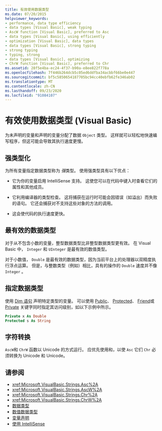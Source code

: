 ```yaml
---
title: 有效使用数据类型
ms.date: 07/20/2015
helpviewer_keywords:
- performance, data type efficiency
- data types [Visual Basic], weak typing
- AscW function [Visual Basic], preferred to Asc
- data types [Visual Basic], using efficiently
- optimization [Visual Basic], data types
- data types [Visual Basic], strong typing
- strong typing
- typing, strong
- data types [Visual Basic], optimizing
- ChrW function [Visual Basic], preferred to Chr
ms.assetid: 28f5e4ba-ec24-4f37-b90a-e8ee822f778a
ms.openlocfilehash: 7f446b264dcb5c05ed6ddfba34acbbf66be0e447
ms.sourcegitcommit: bf5c5850654187705bc94cc40ebfb62fe346ab02
ms.translationtype: MT
ms.contentlocale: zh-CN
ms.lasthandoff: 09/23/2020
ms.locfileid: "91084107"
---
```

# <a name="efficient-use-of-data-types-visual-basic"></a>有效使用数据类型 (Visual Basic)

为未声明的变量和声明的变量分配了数据 `Object` 类型。 这样就可以轻松地快速编写程序，但这可能会导致其执行速度更慢。

## <a name="strong-typing"></a>强类型化

 为所有变量指定数据类型称为 *强*类型。 使用强类型具有以下优点：

- 它为你的变量启用 IntelliSense 支持。 这使您可以在代码中键入时查看它们的属性和其他成员。

- 它利用编译器的类型检查。 这将捕获在运行时可能会因错误（如溢出）而失败的语句。 它还会捕获对不支持这些对象的方法的调用。

- 这会使代码的执行速度更快。

## <a name="most-efficient-data-types"></a>最有效的数据类型

 对于从不包含小数的变量，整型数据类型比非整型数据类型更有效。 在 Visual Basic 中， `Integer` 和 `UInteger` 是最有效的数值类型。

 对于小数值， `Double` 是最有效的数据类型，因为当前平台上的处理器以双精度执行浮点运算。 但是，与整数类型（例如）相比，具有的操作的 `Double` 速度并不像 `Integer` 。

## <a name="specifying-data-type"></a>指定数据类型

 使用 [Dim 语句](../../../language-reference/statements/dim-statement.md) 声明特定类型的变量。 可以使用 [Public](../../../language-reference/modifiers/public.md)、 [Protected](../../../language-reference/modifiers/protected.md)、 [Friend](../../../language-reference/modifiers/friend.md)或 [Private](../../../language-reference/modifiers/private.md) 关键字同时指定其访问级别，如以下示例中所示。

```vb
Private x As Double
Protected s As String
```

## <a name="character-conversion"></a>字符转换

 `AscW`和 `ChrW` 函数以 Unicode 的方式运行。 应优先使用和，以使 `Asc` 它们 `Chr` 必须转换为 Unicode 和 Unicode。

## <a name="see-also"></a>请参阅

- <xref:Microsoft.VisualBasic.Strings.Asc%2A>
- <xref:Microsoft.VisualBasic.Strings.AscW%2A>
- <xref:Microsoft.VisualBasic.Strings.Chr%2A>
- <xref:Microsoft.VisualBasic.Strings.ChrW%2A>
- [数据类型](index.md)
- [数值数据类型](numeric-data-types.md)
- [变量声明](../variables/variable-declaration.md)
- [使用 IntelliSense](/visualstudio/ide/using-intellisense)
